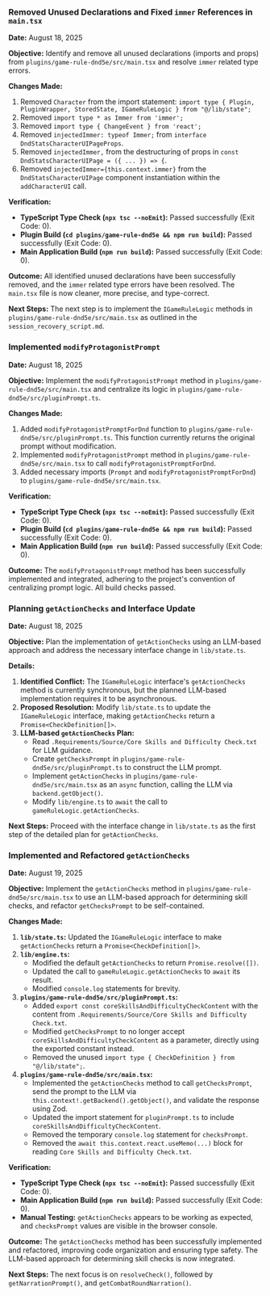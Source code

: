 ### Removed Unused Declarations and Fixed `immer` References in `main.tsx`

**Date:** August 18, 2025

**Objective:** Identify and remove all unused declarations (imports and props) from `plugins/game-rule-dnd5e/src/main.tsx` and resolve `immer` related type errors.

**Changes Made:**

1.  Removed `Character` from the import statement: `import type { Plugin, PluginWrapper, StoredState, IGameRuleLogic } from "@/lib/state";`
2.  Removed `import type * as Immer from 'immer';`
3.  Removed `import type { ChangeEvent } from 'react';`
4.  Removed `injectedImmer: typeof Immer;` from `interface DndStatsCharacterUIPageProps`.
5.  Removed `injectedImmer,` from the destructuring of props in `const DndStatsCharacterUIPage = ({ ... }) => {`.
6.  Removed `injectedImmer={this.context.immer}` from the `DndStatsCharacterUIPage` component instantiation within the `addCharacterUI` call.

**Verification:**

*   **TypeScript Type Check (`npx tsc --noEmit`):** Passed successfully (Exit Code: 0).
*   **Plugin Build (`cd plugins/game-rule-dnd5e && npm run build`):** Passed successfully (Exit Code: 0).
*   **Main Application Build (`npm run build`):** Passed successfully (Exit Code: 0).

**Outcome:** All identified unused declarations have been successfully removed, and the `immer` related type errors have been resolved. The `main.tsx` file is now cleaner, more precise, and type-correct.

**Next Steps:** The next step is to implement the `IGameRuleLogic` methods in `plugins/game-rule-dnd5e/src/main.tsx` as outlined in the `session_recovery_script.md`.

### Implemented `modifyProtagonistPrompt`

**Date:** August 18, 2025

**Objective:** Implement the `modifyProtagonistPrompt` method in `plugins/game-rule-dnd5e/src/main.tsx` and centralize its logic in `plugins/game-rule-dnd5e/src/pluginPrompt.ts`.

**Changes Made:**

1.  Added `modifyProtagonistPromptForDnd` function to `plugins/game-rule-dnd5e/src/pluginPrompt.ts`. This function currently returns the original prompt without modification.
2.  Implemented `modifyProtagonistPrompt` method in `plugins/game-rule-dnd5e/src/main.tsx` to call `modifyProtagonistPromptForDnd`.
3.  Added necessary imports (`Prompt` and `modifyProtagonistPromptForDnd`) to `plugins/game-rule-dnd5e/src/main.tsx`.

**Verification:**

*   **TypeScript Type Check (`npx tsc --noEmit`):** Passed successfully (Exit Code: 0).
*   **Plugin Build (`cd plugins/game-rule-dnd5e && npm run build`):** Passed successfully (Exit Code: 0).
*   **Main Application Build (`npm run build`):** Passed successfully (Exit Code: 0).

**Outcome:** The `modifyProtagonistPrompt` method has been successfully implemented and integrated, adhering to the project's convention of centralizing prompt logic. All build checks passed.

### Planning `getActionChecks` and Interface Update

**Date:** August 18, 2025

**Objective:** Plan the implementation of `getActionChecks` using an LLM-based approach and address the necessary interface change in `lib/state.ts`.

**Details:**

1.  **Identified Conflict:** The `IGameRuleLogic` interface's `getActionChecks` method is currently synchronous, but the planned LLM-based implementation requires it to be asynchronous.
2.  **Proposed Resolution:** Modify `lib/state.ts` to update the `IGameRuleLogic` interface, making `getActionChecks` return a `Promise<CheckDefinition[]>`.
3.  **LLM-based `getActionChecks` Plan:**
    *   Read `.Requirements/Source/Core Skills and Difficulty Check.txt` for LLM guidance.
    *   Create `getChecksPrompt` in `plugins/game-rule-dnd5e/src/pluginPrompt.ts` to construct the LLM prompt.
    *   Implement `getActionChecks` in `plugins/game-rule-dnd5e/src/main.tsx` as an `async` function, calling the LLM via `backend.getObject()`.
    *   Modify `lib/engine.ts` to `await` the call to `gameRuleLogic.getActionChecks`.

**Next Steps:** Proceed with the interface change in `lib/state.ts` as the first step of the detailed plan for `getActionChecks`.

### Implemented and Refactored `getActionChecks`

**Date:** August 19, 2025

**Objective:** Implement the `getActionChecks` method in `plugins/game-rule-dnd5e/src/main.tsx` to use an LLM-based approach for determining skill checks, and refactor `getChecksPrompt` to be self-contained.

**Changes Made:**

1.  **`lib/state.ts`:** Updated the `IGameRuleLogic` interface to make `getActionChecks` return a `Promise<CheckDefinition[]>`.
2.  **`lib/engine.ts`:**
    *   Modified the default `getActionChecks` to return `Promise.resolve([])`.
    *   Updated the call to `gameRuleLogic.getActionChecks` to `await` its result.
    *   Modified `console.log` statements for brevity.
3.  **`plugins/game-rule-dnd5e/src/pluginPrompt.ts`:**
    *   Added `export const coreSkillsAndDifficultyCheckContent` with the content from `.Requirements/Source/Core Skills and Difficulty Check.txt`.
    *   Modified `getChecksPrompt` to no longer accept `coreSkillsAndDifficultyCheckContent` as a parameter, directly using the exported constant instead.
    *   Removed the unused `import type { CheckDefinition } from "@/lib/state";`.
4.  **`plugins/game-rule-dnd5e/src/main.tsx`:**
    *   Implemented the `getActionChecks` method to call `getChecksPrompt`, send the prompt to the LLM via `this.context!.getBackend().getObject()`, and validate the response using Zod.
    *   Updated the import statement for `pluginPrompt.ts` to include `coreSkillsAndDifficultyCheckContent`.
    *   Removed the temporary `console.log` statement for `checksPrompt`.
    *   Removed the `await this.context.react.useMemo(...)` block for reading `Core Skills and Difficulty Check.txt`.

**Verification:**

*   **TypeScript Type Check (`npx tsc --noEmit`):** Passed successfully (Exit Code: 0).
*   **Main Application Build (`npm run build`):** Passed successfully (Exit Code: 0).
*   **Manual Testing:** `getActionChecks` appears to be working as expected, and `checksPrompt` values are visible in the browser console.

**Outcome:** The `getActionChecks` method has been successfully implemented and refactored, improving code organization and ensuring type safety. The LLM-based approach for determining skill checks is now integrated.

**Next Steps:** The next focus is on `resolveCheck()`, followed by `getNarrationPrompt()`, and `getCombatRoundNarration()`.